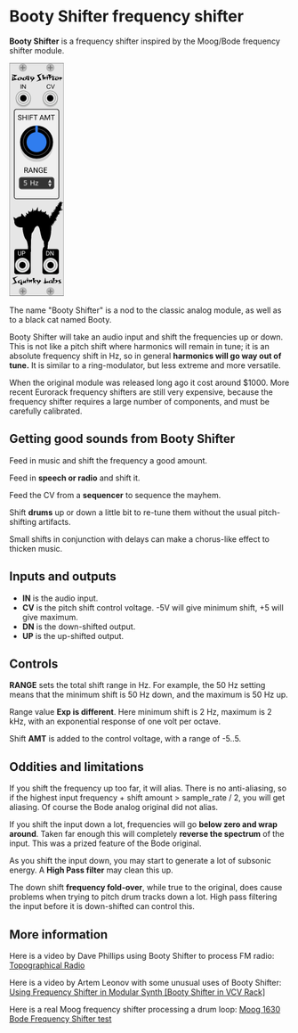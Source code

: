 # Booty Shifter frequency shifter <a name="shifter"></a>

**Booty Shifter** is a frequency shifter inspired by the Moog/Bode frequency shifter module.

![booty shifter image](./booty-shifter.png)

The name "Booty Shifter" is a nod to the classic analog module, as well as to a black cat named Booty.

Booty Shifter  will take an audio input and shift the frequencies up or down. This is not like a pitch shift where harmonics will remain in tune; it is an absolute frequency shift in Hz, so in general **harmonics will go way out of tune.** It is similar to a ring-modulator, but less extreme and more versatile.

When the original module was released long ago it cost around $1000. More recent Eurorack frequency shifters are still very expensive, because the frequency shifter requires a large number of components, and must be carefully calibrated.

## Getting good sounds from Booty Shifter

Feed in music and shift the frequency a good amount.

Feed in **speech or radio** and shift it.

Feed the CV from a **sequencer** to sequence the mayhem.

Shift **drums** up or down a little bit to re-tune them without the usual pitch-shifting artifacts.

Small shifts in conjunction with delays can make a chorus-like effect to thicken music.

## Inputs and outputs

* **IN** is the audio input.
* **CV** is the pitch shift control voltage. -5V will give minimum shift, +5 will give maximum.
* **DN** is the down-shifted output.
* **UP** is the up-shifted output.

## Controls

**RANGE** sets the total shift range in Hz. For example, the 50 Hz setting means that the minimum shift is 50 Hz down, and the maximum is 50 Hz up.

Range value **Exp is different**. Here minimum shift is 2 Hz, maximum is 2 kHz, with an exponential response of one volt per octave.

Shift **AMT** is added to the control voltage, with a range of -5..5.

## Oddities and limitations

If you shift the frequency up too far, it will alias. There is no anti-aliasing, so if the highest input frequency + shift amount > sample_rate / 2, you will get aliasing. Of course the Bode analog original did not alias.

If you shift the input down a lot, frequencies will go **below zero and wrap around**. Taken far enough this will completely **reverse the spectrum** of the input. This was a prized feature of the Bode original.

As you shift the input down, you may start to generate a lot of subsonic energy. A **High Pass filter** may clean this up.

The down shift **frequency fold-over**, while true to the original, does cause problems when trying to pitch drum tracks down a lot. High pass filtering the input before it is down-shifted can control this.

## More information

Here is a video by Dave Phillips using Booty Shifter to process FM radio: [Topographical Radio](https://www.youtube.com/watch?v=bDmFuiaf_YQ)

Here is a video by Artem Leonov with some unusual uses of Booty Shifter: [Using Frequency Shifter in Modular Synth [Booty Shifter in VCV Rack]](https://www.youtube.com/watch?v=F1SPYgkXkfg)

Here is a real Moog frequency shifter processing a drum loop: 
[Moog 1630 Bode Frequency Shifter test](https://www.youtube.com/watch?v=12wCo0GeApg)
